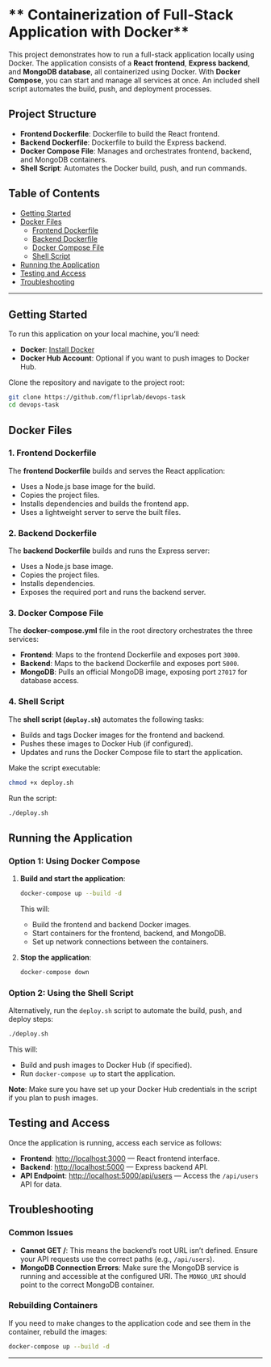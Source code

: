 
# ** Containerization of Full-Stack Application with Docker**

This project demonstrates how to run a full-stack application locally using Docker. The application consists of a **React frontend**, **Express backend**, and **MongoDB database**, all containerized using Docker. With **Docker Compose**, you can start and manage all services at once. An included shell script automates the build, push, and deployment processes.

## **Project Structure**

- **Frontend Dockerfile**: Dockerfile to build the React frontend.
- **Backend Dockerfile**: Dockerfile to build the Express backend.
- **Docker Compose File**: Manages and orchestrates frontend, backend, and MongoDB containers.
- **Shell Script**: Automates the Docker build, push, and run commands.

## **Table of Contents**

- [Getting Started](#getting-started)
- [Docker Files](#docker-files)
  - [Frontend Dockerfile](#frontend-dockerfile)
  - [Backend Dockerfile](#backend-dockerfile)
  - [Docker Compose File](#docker-compose-file)
  - [Shell Script](#shell-script)
- [Running the Application](#running-the-application)
- [Testing and Access](#testing-and-access)
- [Troubleshooting](#troubleshooting)

---

## **Getting Started**

To run this application on your local machine, you’ll need:

- **Docker**: [Install Docker](https://docs.docker.com/get-docker/)
- **Docker Hub Account**: Optional if you want to push images to Docker Hub.

Clone the repository and navigate to the project root:

```bash
git clone https://github.com/fliprlab/devops-task
cd devops-task
```

## **Docker Files**

### **1. Frontend Dockerfile**

The **frontend Dockerfile** builds and serves the React application:

- Uses a Node.js base image for the build.
- Copies the project files.
- Installs dependencies and builds the frontend app.
- Uses a lightweight server to serve the built files.

### **2. Backend Dockerfile**

The **backend Dockerfile** builds and runs the Express server:

- Uses a Node.js base image.
- Copies the project files.
- Installs dependencies.
- Exposes the required port and runs the backend server.

### **3. Docker Compose File**

The **docker-compose.yml** file in the root directory orchestrates the three services:

- **Frontend**: Maps to the frontend Dockerfile and exposes port `3000`.
- **Backend**: Maps to the backend Dockerfile and exposes port `5000`.
- **MongoDB**: Pulls an official MongoDB image, exposing port `27017` for database access.

### **4. Shell Script**

The **shell script (`deploy.sh`)** automates the following tasks:

- Builds and tags Docker images for the frontend and backend.
- Pushes these images to Docker Hub (if configured).
- Updates and runs the Docker Compose file to start the application.

Make the script executable:

```bash
chmod +x deploy.sh
```

Run the script:

```bash
./deploy.sh
```

## **Running the Application**

### **Option 1: Using Docker Compose**

1. **Build and start the application**:

   ```bash
   docker-compose up --build -d
   ```

   This will:
   - Build the frontend and backend Docker images.
   - Start containers for the frontend, backend, and MongoDB.
   - Set up network connections between the containers.

2. **Stop the application**:

   ```bash
   docker-compose down
   ```

### **Option 2: Using the Shell Script**

Alternatively, run the `deploy.sh` script to automate the build, push, and deploy steps:

```bash
./deploy.sh
```

This will:
- Build and push images to Docker Hub (if specified).
- Run `docker-compose up` to start the application.

**Note**: Make sure you have set up your Docker Hub credentials in the script if you plan to push images.

## **Testing and Access**

Once the application is running, access each service as follows:

- **Frontend**: [http://localhost:3000](http://localhost:3000) — React frontend interface.
- **Backend**: [http://localhost:5000](http://localhost:5000) — Express backend API.
- **API Endpoint**: [http://localhost:5000/api/users](http://localhost:5000/api/users) — Access the `/api/users` API for data.

## **Troubleshooting**

### **Common Issues**

- **Cannot GET /**: This means the backend’s root URL isn’t defined. Ensure your API requests use the correct paths (e.g., `/api/users`).
- **MongoDB Connection Errors**: Make sure the MongoDB service is running and accessible at the configured URI. The `MONGO_URI` should point to the correct MongoDB container.

### **Rebuilding Containers**

If you need to make changes to the application code and see them in the container, rebuild the images:

```bash
docker-compose up --build -d
```

---



